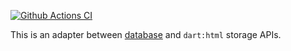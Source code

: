 [![Github Actions CI](https://github.com/dint-dev/database/workflows/Dart%20CI/badge.svg)](https://github.com/dint-dev/database/actions?query=workflow%3A%22Dart+CI%22)

This is an adapter between [database](https://pub.dev/packages/database) and `dart:html` storage
APIs.